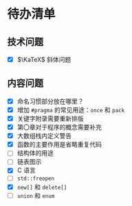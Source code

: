 # 待办清单

## 技术问题

- [x] $\KaTeX$ 斜体问题

## 内容问题

- [x] 命名习惯部分放在哪里？
- [x] 增加 `#pragma` 的常见用途：`once` 和 `pack`
- [x] 关键字附录需要重新排版
- [x] 第〇章对于程序的概念需要补充
- [x] 大数组栈内定义警告
- [x] 函数的主要作用是省略重复代码
- [ ] 结构体的用途
- [ ] 链表图示
- [x] C 语言
- [ ] `std::freopen`
- [x] `new[]` 和 `delete[]`
- [ ] `union` 和 `enum`